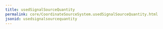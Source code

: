 ```yaml
---
title: usedSignalSourceQuantity
permalink: core/CoordinateSourceSystem.usedSignalSourceQuantity.html
jsonid: usedsignalsourcequantity
---
```

